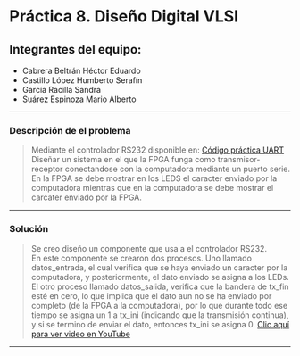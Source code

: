 # Práctica 8. Diseño Digital VLSI
## Integrantes del equipo:
- Cabrera Beltrán Héctor Eduardo
- Castillo López Humberto Serafín
- García Racilla Sandra
- Suárez Espinoza Mario Alberto
---
### Descripción de el problema
> Mediante el controlador RS232 disponible en:
> [Código práctica UART](https://rgunam.github.io/docs_vlsi/UART.vhd)  
> Diseñar un sistema en el que la FPGA funga como transmisor-receptor
> conectandose con la computadora mediante un puerto serie.
> En la FPGA se debe mostrar en los LEDS el caracter enviado por la computadora
> mientras que en la computadora se debe mostrar el carcater enviado por la FPGA.
---
### Solución
> Se creo diseño un componente que usa a el controlador RS232.  
> En este componente se crearon dos procesos. Uno llamado datos_entrada, el cual
> verifica que se haya enviado un caracter por la computadora, y posteriormente,
> el dato enviado se asigna a los LEDs.  
> El otro proceso llamado datos_salida, verifica que la bandera de tx_fin esté
> en cero, lo que implica que el dato aun no se ha enviado por completo (de la 
> FPGA a la computadora), por lo que durante todo ese tiempo se asigna un 1 a 
> tx_ini (indicando que la transmisión continua), y si se termino de enviar el
> dato, entonces tx_ini se asigna 0.
> [Clic aquí para ver video en YouTube](https://youtu.be/NFASbNpNb8o)
---
